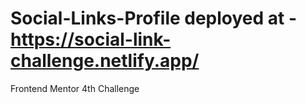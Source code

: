# Social-Links-Profile deployed at - https://social-link-challenge.netlify.app/
Frontend Mentor 4th Challenge 

